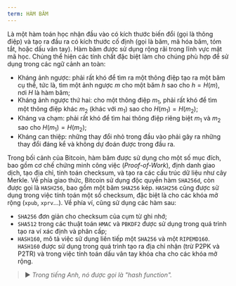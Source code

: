 ```yaml
---
term: HÀM BĂM
---
```


Là một hàm toán học nhận đầu vào có kích thước biến đổi (gọi là thông điệp) và tạo ra đầu ra có kích thước cố định (gọi là băm, mã hóa băm, tóm tắt, hoặc dấu vân tay). Hàm băm được sử dụng rộng rãi trong lĩnh vực mật mã học. Chúng thể hiện các tính chất đặc biệt làm cho chúng phù hợp để sử dụng trong các ngữ cảnh an toàn:
* Kháng ảnh ngược: phải rất khó để tìm ra một thông điệp tạo ra một băm cụ thể, tức là, tìm một ảnh ngược $m$ cho một băm $h$ sao cho $h = H(m)$, nơi $H$ là hàm băm;
* Kháng ảnh ngược thứ hai: cho một thông điệp $m_1$, phải rất khó để tìm một thông điệp khác $m_2$ (khác với $m_1$) sao cho $H(m_1) = H(m_2)$;
* Kháng va chạm: phải rất khó để tìm hai thông điệp riêng biệt $m_1$ và $m_2$ sao cho $H(m_1) = H(m_2)$;
* Kháng can thiệp: những thay đổi nhỏ trong đầu vào phải gây ra những thay đổi đáng kể và không dự đoán được trong đầu ra.

Trong bối cảnh của Bitcoin, hàm băm được sử dụng cho một số mục đích, bao gồm cơ chế chứng minh công việc (*Proof-of-Work*), định danh giao dịch, tạo địa chỉ, tính toán checksum, và tạo ra các cấu trúc dữ liệu như cây Merkle. Về phía giao thức, Bitcoin sử dụng độc quyền hàm `SHA256d`, còn được gọi là `HASH256`, bao gồm một băm `SHA256` kép. `HASH256` cũng được sử dụng trong việc tính toán một số checksum, đặc biệt là cho các khóa mở rộng (`xpub`, `xprv`...). Về phía ví, cũng sử dụng các hàm sau:
* `SHA256` đơn giản cho checksum của cụm từ ghi nhớ;
* `SHA512` trong các thuật toán `HMAC` và `PBKDF2` được sử dụng trong quá trình tạo ra ví xác định và phân cấp;
* `HASH160`, mô tả việc sử dụng liên tiếp một `SHA256` và một `RIPEMD160`. `HASH160` được sử dụng trong quá trình tạo ra địa chỉ nhận (trừ P2PK và P2TR) và trong việc tính toán dấu vân tay khóa cha cho các khóa mở rộng.

> ► *Trong tiếng Anh, nó được gọi là "hash function".*